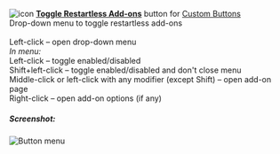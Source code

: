 ![icon](https://raw.github.com/Infocatcher/Custom_Buttons/master/Toggle_Restartless_Add-ons/icon.png)&nbsp;<a href="http://infocatcher.github.com/Custom_Buttons/install/toggleRestartlessAddons.html"><strong>Toggle Restartless Add-ons</strong></a> button for [Custom Buttons](https://addons.mozilla.org/addon/custom-buttons/)
<br>Drop-down menu to toggle restartless add-ons
<br>
<br>Left-click – open drop-down menu
<br><em>In menu:</em>
<br>Left-click – toggle enabled/disabled
<br>Shift+left-click – toggle enabled/disabled and don't close menu
<br>Middle-click or left-click with any modifier (except Shift) – open add-on page
<br>Right-click – open add-on options (if any)

##### Screenshot:
<img src="https://raw.github.com/Infocatcher/Custom_Buttons/master/Toggle_Restartless_Add-ons/toggleRestartlessAddons-en.png" alt="Button menu" align="top">